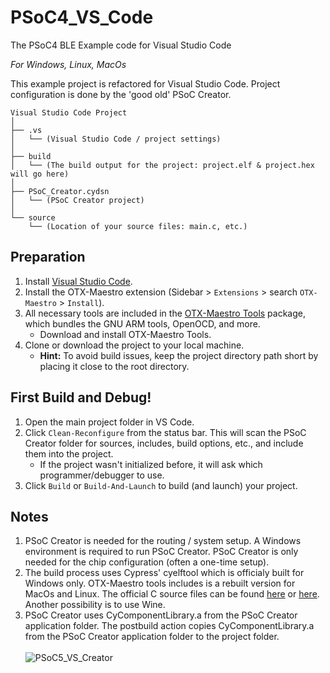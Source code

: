 # PSoC4_VS_Code
The PSoC4 BLE Example code for Visual Studio Code 

<em>For Windows, Linux, MacOs</em>

This example project is refactored for Visual Studio Code. Project configuration is done by the 'good old' PSoC Creator.<br/>


```
Visual Studio Code Project
│
├── .vs
│   └── (Visual Studio Code / project settings)
│
├── build
│   └── (The build output for the project: project.elf & project.hex will go here)
│
├── PSoC_Creator.cydsn
│   └── (PSoC Creator project)
│
└── source
    └── (Location of your source files: main.c, etc.)
```

## Preparation
1. Install [Visual Studio Code](https://code.visualstudio.com/download).
1. Install the OTX-Maestro extension (Sidebar > `Extensions` > search `OTX-Maestro` > `Install`).
1. All necessary tools are included in the [OTX-Maestro Tools](https://github.com/onethinx/OTX-Maestro/releases) package, which bundles the GNU ARM tools, OpenOCD, and more.
   * Download and install OTX-Maestro Tools.
1. Clone or download the project to your local machine.
   * **Hint:** To avoid build issues, keep the project directory path short by placing it close to the root directory.

## First Build and Debug!
1. Open the main project folder in VS Code.
1. Click `Clean-Reconfigure` from the status bar. This will scan the PSoC Creator folder for sources, includes, build options, etc., and include them into the project.
   * If the project wasn't initialized before, it will ask which programmer/debugger to use.
1. Click `Build` or `Build-And-Launch` to build (and launch) your project.

## Notes
1. PSoC Creator is needed for the routing / system setup. A Windows environment is required to run PSoC Creator. PSoC Creator is only needed for the chip configuration (often a one-time setup).
1. The build process uses Cypress' cyelftool which is officialy built for Windows only. OTX-Maestro tools includes is a rebuilt version for MacOs and Linux. The official C source files can be found [here](https://www.cypress.com/documentation/software-and-drivers/elftool-open-source-foss-packages) or [here](https://github.com/RolfNoot/assets/blob/main/PSoC5_VS_Creator/Infineon-CyElfTool-1.0.1.8.zip_(includes_libelf-0.8.13-patch2)-DevelopmentTools-v01_00-EN.zip?raw=true). Another possibility is to use Wine.
1. PSoC Creator uses CyComponentLibrary.a from the PSoC Creator application folder. The postbuild action copies CyComponentLibrary.a from the PSoC Creator application folder to the project folder.
<br/><br/>
![PSoC5_VS_Creator](../../../assets/blob/main/PSoC5_VS_Creator/VS_Code_Creator.png?raw=true)<br/>
